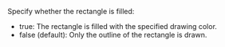 Specify whether the rectangle is filled:
- true: The rectangle is filled with the specified drawing color.
- false (default): Only the outline of the rectangle is drawn.